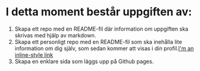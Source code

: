# I detta moment består uppgiften av:

1. Skapa ett repo med en README-fil där information om uppgiften ska skrivas med hjälp av markdown.
2. Skapa ett personligt repo med en README-fil som ska inehålla lite information om dig själv, som sedan kommer att visas i din profil.[I'm an inline-style link](https://www.github.com/jofa1903) 
3. Skapa en enklare sida som läggs upp på Github pages.
